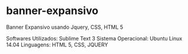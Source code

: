 # banner-expansivo
Banner Expansivo usando Jquery, CSS, HTML 5

Softwares Utilizados: Sublime Text 3
Sistema Operacional: Ubuntu Linux 14.04
Linguagens: HTML 5, CSS, JQUERY